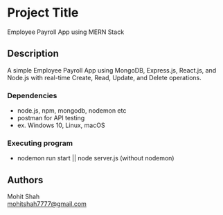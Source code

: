 # Project Title

Employee Payroll App using MERN Stack

## Description

A simple Employee Payroll App using MongoDB, Express.js, React.js, and Node.js with real-time Create, Read, Update, and Delete operations.

### Dependencies

* node.js, npm, mongodb, nodemon etc
* postman for API testing
* ex. Windows 10, Linux, macOS

### Executing program

* nodemon run start || node server.js (without nodemon)

## Authors

Mohit Shah  
mohitshah7777@gmail.com
